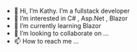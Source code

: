 - 👋 Hi, I’m Kathy.  I’m a fullstack developer
- 👀 I’m interested in C# , Asp.Net , Blazor
- 🌱 I’m currently learning Blazor
- 💞️ I’m looking to collaborate on ...
- 📫 How to reach me ...

<!---
KLotfazar/KLotfazar is a ✨ special ✨ repository because its `README.md` (this file) appears on your GitHub profile.
You can click the Preview link to take a look at your changes.
--->
